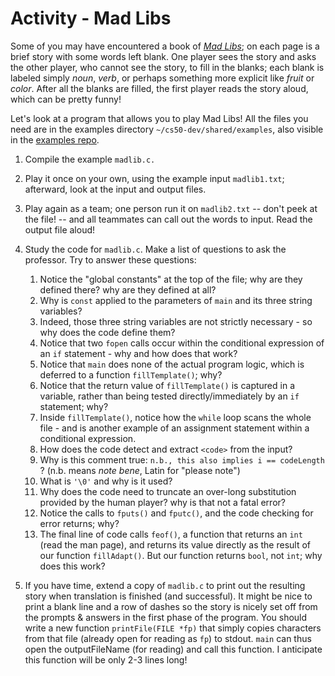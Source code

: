 # Activity - Mad Libs

Some of you may have encountered a book of [*Mad Libs*](https://www.madlibs.com); on each page is a brief story with some words left blank.
One player sees the story and asks the other player, who cannot see the story, to fill in the blanks; each blank is labeled simply *noun*, *verb*, or perhaps something more explicit like *fruit* or *color*.
After all the blanks are filled, the first player reads the story aloud, which can be pretty funny!

Let's look at a program that allows you to play Mad Libs!
All the files you need are in the examples directory `~/cs50-dev/shared/examples`,
also visible in the [examples repo](https://github.com/CS50Dartmouth21FS1/examples).

1. Compile the example `madlib.c.`
2. Play it once on your own, using the example input `madlib1.txt`; afterward, look at the input and output files.
2. Play again as a team; one person run it on `madlib2.txt` -- don't peek at the file! -- and all teammates can call out the words to input.  Read the output file aloud!
1. Study the code for `madlib.c`.
  Make a list of questions to ask the professor.
  Try to answer these questions:  
      1. Notice the "global constants" at the top of the file; why are they defined there? why are they defined at all?
      2. Why is `const` applied to the parameters of `main` and its three string variables?
      3. Indeed, those three string variables are not strictly necessary - so why does the code define them?
      4. Notice that two `fopen` calls occur within the conditional expression of an `if` statement - why and how does that work?
      5. Notice that `main` does none of the actual program logic, which is deferred to a function `fillTemplate()`; why?
      6. Notice that the return value of `fillTemplate()` is captured in a variable, rather than being tested directly/immediately by an `if` statement; why?
      7. Inside `fillTemplate()`, notice how the `while` loop scans the whole file - and is another example of an assignment statement within a conditional expression.
      8. How does the code detect and extract `<code>` from the input?
      9. Why is this comment true:  `n.b., this also implies i == codeLength` ? (n.b. means *note bene*, Latin for "please note")
      10. What is `'\0'` and why is it used?
      11. Why does the code need to truncate an over-long substitution provided by the human player? why is that not a fatal error?
      12. Notice the calls to `fputs()` and `fputc()`, and the code checking for error returns; why?
      13. The final line of code calls `feof()`, a function that returns an `int` (read the man page), and returns its value directly as the result of our function `fillAdapt()`.  But our function returns `bool`, not `int`; why does this work?

1. If you have time, extend a copy of `madlib.c` to print out the resulting story when translation is finished (and successful).
  It might be nice to print a blank line and a row of dashes so the story is nicely set off from the prompts & answers in the first phase of the program.
  You should write a new function `printFile(FILE *fp)` that simply copies characters from that file (already open for reading as `fp`) to stdout.
  `main` can thus open the outputFileName (for reading) and call this function.
  I anticipate this function will be only 2-3 lines long!
